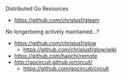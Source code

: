 
Distributed Go Resources

* https://github.com/chrislusf/gleam




No longerbeing actively maintained...?
* https://github.com/chrislusf/glow
  * https://github.com/chrislusf/glow/wiki
* https://github.com/haochi/remote
* http://gocircuit.github.io/circuit/
  * https://github.com/gocircuit/circuit

